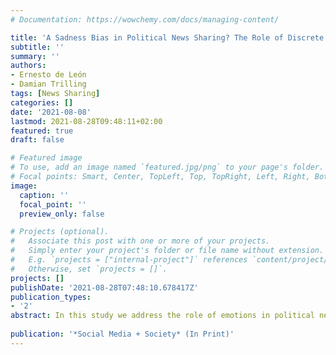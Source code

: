```yaml
---
# Documentation: https://wowchemy.com/docs/managing-content/

title: 'A Sadness Bias in Political News Sharing? The Role of Discrete Emotions in the Engagement and Dissemination of Political News on Facebook'
subtitle: ''
summary: ''
authors:
- Ernesto de León
- Damian Trilling
tags: [News Sharing]
categories: []
date: '2021-08-08'
lastmod: 2021-08-28T09:48:11+02:00
featured: true
draft: false

# Featured image
# To use, add an image named `featured.jpg/png` to your page's folder.
# Focal points: Smart, Center, TopLeft, Top, TopRight, Left, Right, BottomLeft, Bottom, BottomRight.
image:
  caption: ''
  focal_point: ''
  preview_only: false

# Projects (optional).
#   Associate this post with one or more of your projects.
#   Simply enter your project's folder or file name without extension.
#   E.g. `projects = ["internal-project"]` references `content/project/deep-learning/index.md`.
#   Otherwise, set `projects = []`.
projects: []
publishDate: '2021-08-28T07:48:10.678417Z'
publication_types:
- '2'
abstract: In this study we address the role of emotions in political news sharing on Facebook to better understand the complex relationship between journalism, emotions, and politics. Categorizing Facebook Reactions (particularly, the Sad, Angry, Love, and Wow Reactions) according to the discrete emotions model, we evaluate how positive vs negative political content relates to emotional responses, and how this consequentially influences the degree to which articles are shared across social media in the context of an election. We focus on the landmark 2018 Mexican elections to enable a nuanced conversation on how cues of user emotion predict the far-reaching dissemination of news articles on Facebook during a moment of heightened political attention. Our findings demonstrate a negativity bias in news sharing and engagement, showing an outsized prevalence of anger in response to political news. Additionally, we provide evidence of a novel sadness bias in the sharing of political coverage, suggesting that emotions considered as deactivating should be reevaluated in the context of social media.
 
publication: '*Social Media + Society* (In Print)'
---
```

